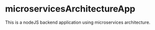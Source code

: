 # microservicesArchitectureApp
This is a nodeJS backend application using microservices architecture.
